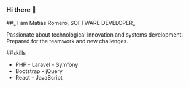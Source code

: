 ### Hi there 👋

##_ I am Matias Romero, SOFTWARE DEVELOPER_

Passionate about technological innovation and
systems development.
Prepared for the teamwork and new challenges.

##skills

- PHP - Laravel - Symfony
- Bootstrap - jQuery
- React - JavaScript

<!--
**mati-romero/mati-romero** is a ✨ _special_ ✨ repository because its `README.md` (this file) appears on your GitHub profile.

Here are some ideas to get you started:

- 🔭 I’m currently working on ...
- 🌱 I’m currently learning ...
- 👯 I’m looking to collaborate on ...
- 🤔 I’m looking for help with ...
- 💬 Ask me about ...
- 📫 How to reach me: ...
- 😄 Pronouns: ...
- ⚡ Fun fact: ...
-->
